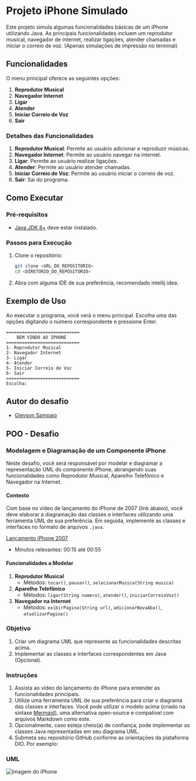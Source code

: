 # Projeto iPhone Simulado

Este projeto simula algumas funcionalidades básicas de um iPhone utilizando Java. As principais funcionalidades incluem um reprodutor musical, navegador de internet, realizar ligações, atender chamadas e iniciar o correio de voz. (Apenas simulações de impressão no terminal)


## Funcionalidades

O menu principal oferece as seguintes opções:

1. **Reprodutor Musical**
2. **Navegador Internet**
3. **Ligar**
4. **Atender**
5. **Iniciar Correio de Voz**
6. **Sair**

### Detalhes das Funcionalidades

1. **Reprodutor Musical**: Permite ao usuário adicionar e reproduzir músicas.
2. **Navegador Internet**: Permite ao usuário navegar na internet.
3. **Ligar**: Permite ao usuário realizar ligações.
4. **Atender**: Permite ao usuário atender chamadas.
5. **Iniciar Correio de Voz**: Permite ao usuário iniciar o correio de voz.
6. **Sair**: Sai do programa.

## Como Executar

### Pré-requisitos

- [Java JDK 8+](https://www.oracle.com/java/technologies/javase-jdk11-downloads.html) deve estar instalado.

### Passos para Execução

1. Clone o repositório:

    ```bash
    git clone <URL_DO_REPOSITORIO>
    cd <DIRETORIO_DO_REPOSITORIO>
    ```

2. Abra com alguma IDE de sua preferência, recomendado intellij idea.

## Exemplo de Uso

Ao executar o programa, você verá o menu principal. Escolha uma das opções digitando o número correspondente e pressione Enter.

```
============================
    BEM VINDO AO IPHONE
============================
1- Reprodutor Musical
2- Navegador Internet
3- Ligar
4- Atender
5- Iniciar Correio de Voz
6- Sair
============================
Escolha:

```

## Autor do desafio
- [Gleyson Sampaio](https://github.com/glysns)

## POO - Desafio

### Modelagem e Diagramação de um Componente iPhone

Neste desafio, você será responsável por modelar e diagramar a representação UML do componente iPhone, abrangendo suas funcionalidades como Reprodutor Musical, Aparelho Telefônico e Navegador na Internet.

#### Contexto
Com base no vídeo de lançamento do iPhone de 2007 (link abaixo), você deve elaborar a diagramação das classes e interfaces utilizando uma ferramenta UML de sua preferência. Em seguida, implemente as classes e interfaces no formato de arquivos `.java`.

[Lançamento iPhone 2007](https://www.youtube.com/watch?v=9ou608QQRq8)
- Minutos relevantes: 00:15 até 00:55

#### Funcionalidades a Modelar
1. **Reprodutor Musical**
    - Métodos: `tocar()`, `pausar()`, `selecionarMusica(String musica)`
2. **Aparelho Telefônico**
    - Métodos: `ligar(String numero)`, `atender()`, `iniciarCorreioVoz()`
3. **Navegador na Internet**
    - Métodos: `exibirPagina(String url)`, `adicionarNovaAba()`, `atualizarPagina()`

### Objetivo
1. Criar um diagrama UML que represente as funcionalidades descritas acima.
2. Implementar as classes e interfaces correspondentes em Java (Opcional).

### Instruções
1. Assista ao vídeo do lançamento do iPhone para entender as funcionalidades principais.
2. Utilize uma ferramenta UML de sua preferência para criar o diagrama das classes e interfaces. Você pode utilizar o modelo acima (criado na sintaxe [Mermaid](https://mermaid.js.org/)), uma alternativa open-source e compatível com arquivos Markdown como este.
3. Opcionalmente, caso esteja cheio(a) de confiança, pode implementar as classes Java representadas em seu diagrama UML.
4. Submeta seu repositório GitHub conforme as orientações da plataforma DIO. Por exemplo:

### UML
![Imagem do iPhone]()
